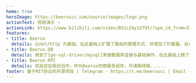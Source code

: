 ```yaml
---
home: true
heroImage: https://beeruscc.com/source/images/logo.png
actionText: 视频演示 →
actionLink: https://www.bilibili.com/video/BV1cZ4y1X79f/?spm_id_from=333.999.0.0&vd_source=f4c8caf8f0691160cc645e85690569be
features:
- title: Beerus
  details: 以net/http 为基础，在此基础上扩展了路由的管理方式，并增加了拦截器，会话管理，用struct接收参数，参数验证等功能，还提供了WebSocket支持，可以将http协议升级到WebSocket 并实现通信
- title: Beerus-DB
  details: 用到了[go-sql-driver/mysql]来做数据库连接与基础操作，在此基础上做了很多扩展，比如：连接池管理，多数据源，事务管理，单表无sql操作，多表以及复杂操作可以自己写sql，sql支持{}占位符，可以用struct作为参数来操作数据库等
- title: Beerus-RPC
  details: 目前还在规划当中，作为Beerus的微服务组件，尽请期待哦......
footer: 基于MIT协议的开源项目 | Telegram - https://t.me/beeruscc | Email - yuyemail123@gmail.com
---
```


